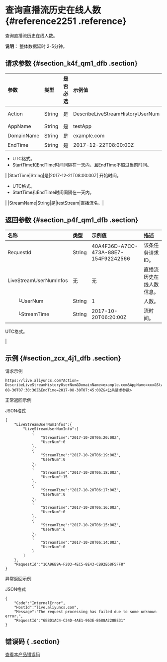 # 查询直播流历史在线人数 {#reference2251 .reference}

查询直播流历史在线人数。

**说明：** 整体数据延时 2-5分钟。

## 请求参数 {#section_k4f_qm1_dfb .section}

|参数|类型|是否必选|示例值|描述|
|:-|:-|:---|:--|:-|
|Action|String|是|DescribeLiveStreamHistoryUserNum|系统规定参数。取值：DescribeLiveStreamHistoryUserNum|
|AppName|String|是|testApp|直播流所属应用名称。|
|DomainName|String|是|example.com|您的域名。|
|EndTime|String|是|2017-12-22T08:00:00Z| 结束时间。

 -   UTC格式。
-   StartTime和EndTime时间间隔在一天内，且EndTime不超过当前时间。

 |
|StartTime|String|是|2017-12-21T08:00:00Z| 开始时间。

 -   UTC格式。
-   StartTime和EndTime时间间隔在一天内。

 |
|StreamName|String|是|testStream|直播流名。|

## 返回参数 {#section_p4f_qm1_dfb .section}

|名称|类型|示例值|描述|
|:-|:-|:--|:-|
|RequestId|String|40A4F36D-A7CC-473A-88E7-154F92242566|该条任务请求ID。|
|LiveStreamUserNumInfos|无|无|直播流历史在线人数信息。|
|  └UserNum|String|1|人数。|
|  └StreamTime|String|2017-10-20T06:20:00Z| 流时间。

 UTC格式。

 |

## 示例 {#section_zcx_4j1_dfb .section}

请求示例

```
https://live.aliyuncs.com?Action= DescribeLiveStreamHistoryUserNum&DomainName=example.com&AppName=xxx&StartTime=2017-08-30T07:30:30Z&EndTime=2017-08-30T07:45:00Z&<公共请求参数> 
```

正常返回示例

JSON格式

```
{
    "LiveStreamUserNumInfos":{
        "LiveStreamUserNumInfo":[
            {
                "StreamTime":"2017-10-20T06:20:00Z",
                "UserNum":0
            },
            {
                "StreamTime":"2017-10-20T06:19:00Z",
                "UserNum":0
            },
            {
                "StreamTime":"2017-10-20T06:18:00Z",
                "UserNum":15
            },
            {
                "StreamTime":"2017-10-20T06:17:00Z",
                "UserNum":0
            },
            {
                "StreamTime":"2017-10-20T06:16:00Z",
                "UserNum":0
            },
            {
                "StreamTime":"2017-10-20T06:15:00Z",
                "UserNum":6
            },
            {
                "StreamTime":"2017-10-20T06:14:00Z",
                "UserNum":0
            }
        ]
    },
    "RequestId":"16A96B9A-F203-4EC5-8E43-CB92E68F5FF8"
}
```

异常返回示例

JSON格式

```
{
    "Code":"InternalError",
    "HostId":"live.aliyuncs.com",
    "Message":"The request processing has failed due to some unknown error.",
    "RequestId":"6EBD1AC4-C34D-4AE1-963E-B688A228BE31"
}
```

## 错误码 { .section}

 [查看本产品错误码](https://error-center.aliyun.com/status/product/live) 

